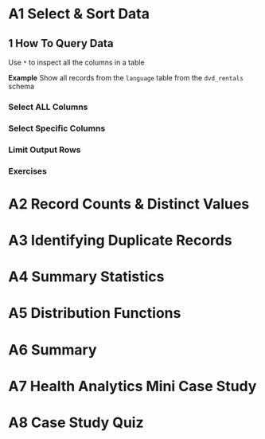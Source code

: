 


 # A1 Select & Sort Data
  ## 1 How To Query Data
Use `*` to inspect all the columns in a table

**Example**
Show all records from the `language` table from the `dvd_rentals` schema


  ### Select ALL Columns
  ### Select Specific Columns
  ### Limit Output Rows 
  ### Exercises
  

























 # A2 Record Counts & Distinct Values
 # A3 Identifying Duplicate Records
 # A4 Summary Statistics
 # A5 Distribution Functions
 # A6 Summary 
 # A7 Health Analytics Mini Case Study
 # A8 Case Study Quiz

 
 
 
<!--stackedit_data:
eyJoaXN0b3J5IjpbNjA2ODg1OTczLC0yNjM4NDA3MjFdfQ==
-->